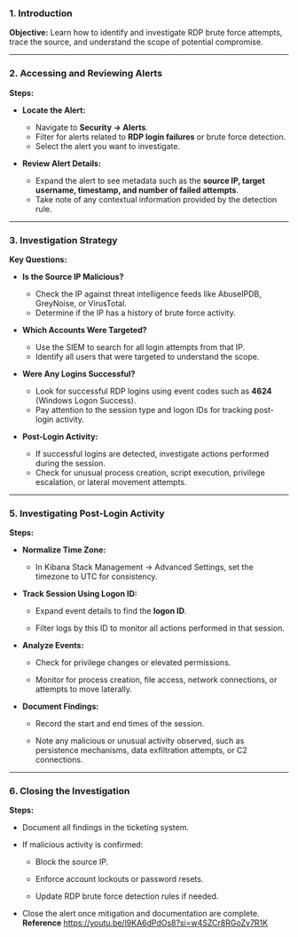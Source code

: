 
### 1. Introduction

**Objective:** Learn how to identify and investigate RDP brute force attempts, trace the source, and understand the scope of potential compromise.

---

### 2. Accessing and Reviewing Alerts

**Steps:**

- **Locate the Alert:**
    
    - Navigate to **Security → Alerts**.
    - Filter for alerts related to **RDP login failures** or brute force detection.
    - Select the alert you want to investigate.
    
- **Review Alert Details:**
    
    - Expand the alert to see metadata such as the **source IP, target username, timestamp, and number of failed attempts**.
    - Take note of any contextual information provided by the detection rule.


---

### 3. Investigation Strategy

**Key Questions:**

- **Is the Source IP Malicious?**
    
    - Check the IP against threat intelligence feeds like AbuseIPDB, GreyNoise, or VirusTotal.
    - Determine if the IP has a history of brute force activity.

- **Which Accounts Were Targeted?**
    
    - Use the SIEM to search for all login attempts from that IP.
    - Identify all users that were targeted to understand the scope.
    
- **Were Any Logins Successful?**
    
    - Look for successful RDP logins using event codes such as **4624** (Windows Logon Success).
    - Pay attention to the session type and logon IDs for tracking post-login activity.

- **Post-Login Activity:**
    
    - If successful logins are detected, investigate actions performed during the session.
    - Check for unusual process creation, script execution, privilege escalation, or lateral movement attempts.

---

### 5. Investigating Post-Login Activity

**Steps:**

- **Normalize Time Zone:**
    
    - In Kibana Stack Management → Advanced Settings, set the timezone to UTC for consistency.
        
- **Track Session Using Logon ID:**
    
    - Expand event details to find the **logon ID**.
        
    - Filter logs by this ID to monitor all actions performed in that session.
        
- **Analyze Events:**
    
    - Check for privilege changes or elevated permissions.
        
    - Monitor for process creation, file access, network connections, or attempts to move laterally.
        
- **Document Findings:**
    
    - Record the start and end times of the session.
        
    - Note any malicious or unusual activity observed, such as persistence mechanisms, data exfiltration attempts, or C2 connections.
        

---

### 6. Closing the Investigation

**Steps:**

- Document all findings in the ticketing system.
    
- If malicious activity is confirmed:
    
    - Block the source IP.
        
    - Enforce account lockouts or password resets.
        
    - Update RDP brute force detection rules if needed.
        
- Close the alert once mitigation and documentation are complete.
**Reference**
https://youtu.be/l9KA6dPdOs8?si=w4SZCr8RGoZv7R1K